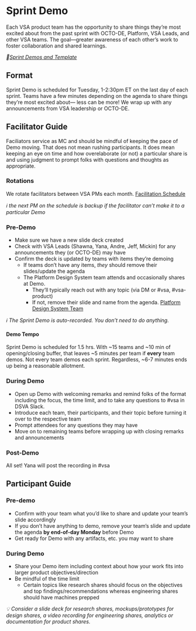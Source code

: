 # Sprint Demo 
Each VSA product team has the opportunity to share things they’re most excited about from the past sprint with OCTO-DE, Platform, VSA Leads, and other VSA teams. The goal—greater awareness of each other’s work to foster collaboration and shared learnings.  

_:open_file_folder:[Sprint Demos and Template](https://salientcrgt.sharepoint.com/sites/VSATeam/Shared%20Documents/Forms/AllItems.aspx?id=%2Fsites%2FVSATeam%2FShared%20Documents%2FSprint%20Review%20and%20Demo&viewid=5d571d10%2D43b8%2D4f5f%2D8c44%2D3d78e5892cca)_

## Format
Sprint Demo is scheduled for Tuesday, 1-2:30pm ET on the last day of each sprint. Teams have a few minutes depending on the agenda to share things they’re most excited about— less can be more!​ We wrap up with any announcements from VSA leadership or OCTO-DE. 

## Facilitator Guide

Faciliators service as MC and should be mindful of keeping the pace of Demo moving. That does not mean rushing participants. It does mean keeping an eye on time and how overelaborate (or not) a particular share is and using judgment to prompt folks with questions and thoughts as appropriate.

### Rotations
We rotate facilitators between VSA PMs each month. [Facilitation Schedule](https://docs.google.com/spreadsheets/d/1f4Ld-zXFrTyYv8o2mc1x7CNIc4VEmhCwNOUxoVFW6r4/edit#gid=0)

_:information_source: the next PM on the schedule is backup if the facilitator can’t make it to a particular Demo_

### Pre-Demo
- Make sure we have a new slide deck created
- Check with VSA Leads (Shawna, Yana, Andre, Jeff, Mickin) for any announcements they (or OCTO-DE) may have
- Confirm the deck is updated by teams with items they’re demoing
  - If teams don’t have any items, _they_ should remove their slides/update the agenda
  - The Platform Design System team attends and occasionally shares at Demo. 
    - They’ll typically reach out with any topic (via DM or #vsa, #vsa-product)
    - If not, remove their slide and name from the agenda. 
[Platform Design System Team](https://vfs.atlassian.net/wiki/spaces/DST/pages/1783005187/Design+System+Team+Charter#Who-we-are)

_:information_source: The Sprint Demo is auto-recorded. You don’t need to do anything._

#### Demo Tempo
Sprint Demo is scheduled for 1.5 hrs. With ~15 teams and ~10 min of opening/closing buffer, that leaves ~5 minutes per team if **every** team demos. Not every team demos each sprint. Regardless, ~6-7 minutes ends up being a reasonable allotment. 

### During Demo
- Open up Demo with welcoming remarks and remind folks of the format including the focus, the time limit, and to take any questions to #vsa in DSVA Slack.  
- Introduce each team, their participants, and their topic before turning it over to the respective team
- Prompt attendees for any questions they may have 
- Move on to remaining teams before wrapping up with closing remarks and announcements

### Post-Demo
All set! Yana will post the recording in #vsa

## Participant Guide

### Pre-demo
- Confirm with your team what you’d like to share and update your team’s slide accordingly 
- If you don’t have anything to demo, remove your team’s slide and update the agenda **by end-of-day Monday** before Demo
- Get ready for Demo with any artifacts, etc. you may want to share

### During Demo
- Share your Demo item including context about how your work fits into larger product objectives/direction
- Be mindful of the time limit
  - Certain topics like research shares should focus on the objectives and top findings/recommendations whereas engineering shares should have machines prepped

_:bulb: Consider a slide deck for research shares, mockups/prototypes for design shares, a video recording for engineering shares, analytics or documentation for product shares._

